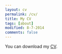 ```yaml
---
layout: cv
permalink: /cv/
title: My CV
tags: [about]
modified: 8-7-2014
comments: false
---
```


You can download my <a href="cagatayisil.github.io/CV_cagatayisil.pdf" target="_blank">CV</a>.

